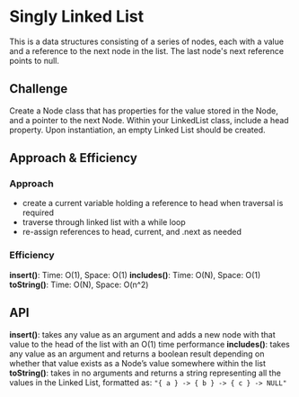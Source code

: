 # Singly Linked List

This is a data structures consisting of a series of nodes, each with a value and a reference to the next node in the list. The last node's next reference points to null.

## Challenge

Create a Node class that has properties for the value stored in the Node, and a pointer to the next Node.
Within your LinkedList class, include a head property. Upon instantiation, an empty Linked List should be created.

## Approach & Efficiency

### Approach

- create a current variable holding a reference to head when traversal is required
- traverse through linked list with a while loop
- re-assign references to head, current, and .next as needed

### Efficiency

**insert()**: Time: O(1), Space: O(1)
**includes()**: Time: O(N), Space: O(1)
**toString()**: Time: O(N), Space: O(n^2)

## API

**insert()**: takes any value as an argument and adds a new node with that value to the head of the list with an O(1) time performance
**includes()**: takes any value as an argument and returns a boolean result depending on whether that value exists as a Node’s value somewhere within the list
**toString()**: takes in no arguments and returns a string representing all the values in the Linked List, formatted as: `"{ a } -> { b } -> { c } -> NULL"`

